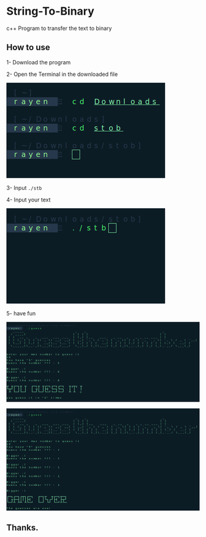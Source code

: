 # String-To-Binary

c++ Program to transfer the text to binary

## How to use

1- Download the program

2- Open the Terminal in the downloaded file

![Terminal](https://github.com/rayenlakhal/String-To-Binary/blob/main/Screenshot%20from%202022-12-30%2014-34-48.png?raw=true)

3- Input `./stb`

4- Input your text

![Terminal](https://github.com/rayenlakhal/String-To-Binary/blob/main/Screenshot%20from%202022-12-30%2014-35-13.png?raw=true)

5- have fun

![Terminal](https://github.com/rayenlakhal/Guess-the-number/blob/main/Screenshot%20from%202022-12-29%2018-06-24.png?raw=true)

![Terminal](https://github.com/rayenlakhal/Guess-the-number/blob/main/Screenshot%20from%202022-12-29%2018-07-17.png?raw=true)

## Thanks.
